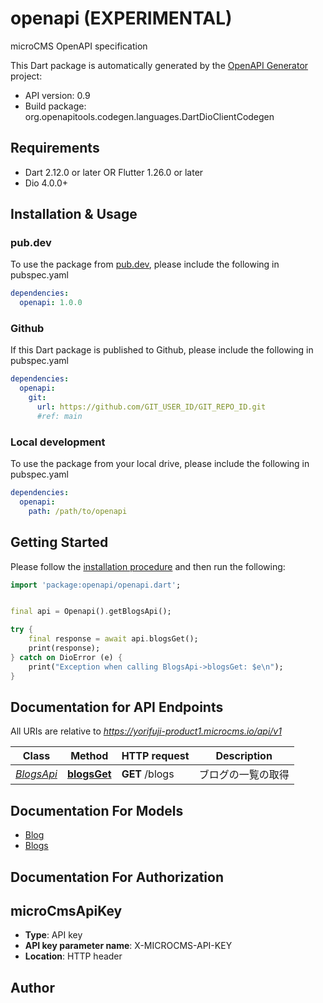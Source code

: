 # openapi (EXPERIMENTAL)
microCMS OpenAPI specification

This Dart package is automatically generated by the [OpenAPI Generator](https://openapi-generator.tech) project:

- API version: 0.9
- Build package: org.openapitools.codegen.languages.DartDioClientCodegen

## Requirements

* Dart 2.12.0 or later OR Flutter 1.26.0 or later
* Dio 4.0.0+

## Installation & Usage

### pub.dev
To use the package from [pub.dev](https://pub.dev), please include the following in pubspec.yaml
```yaml
dependencies:
  openapi: 1.0.0
```

### Github
If this Dart package is published to Github, please include the following in pubspec.yaml
```yaml
dependencies:
  openapi:
    git:
      url: https://github.com/GIT_USER_ID/GIT_REPO_ID.git
      #ref: main
```

### Local development
To use the package from your local drive, please include the following in pubspec.yaml
```yaml
dependencies:
  openapi:
    path: /path/to/openapi
```

## Getting Started

Please follow the [installation procedure](#installation--usage) and then run the following:

```dart
import 'package:openapi/openapi.dart';


final api = Openapi().getBlogsApi();

try {
    final response = await api.blogsGet();
    print(response);
} catch on DioError (e) {
    print("Exception when calling BlogsApi->blogsGet: $e\n");
}

```

## Documentation for API Endpoints

All URIs are relative to *https://yorifuji-product1.microcms.io/api/v1*

Class | Method | HTTP request | Description
------------ | ------------- | ------------- | -------------
[*BlogsApi*](doc/BlogsApi.md) | [**blogsGet**](doc/BlogsApi.md#blogsget) | **GET** /blogs | ブログの一覧の取得


## Documentation For Models

 - [Blog](doc/Blog.md)
 - [Blogs](doc/Blogs.md)


## Documentation For Authorization


## microCmsApiKey

- **Type**: API key
- **API key parameter name**: X-MICROCMS-API-KEY
- **Location**: HTTP header


## Author



